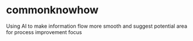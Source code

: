 # commonknowhow
Using AI to make information flow more smooth and suggest potential area for process improvement focus
